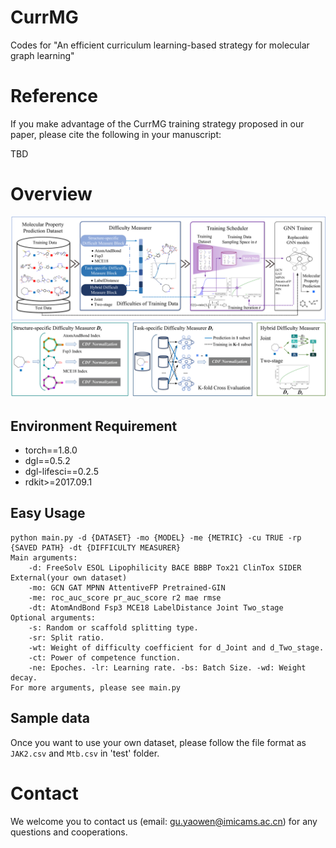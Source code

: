 # CurrMG
Codes for "An efficient curriculum learning-based strategy for molecular graph learning"
# Reference
If you make advantage of the CurrMG training strategy proposed in our paper, please cite the following in your manuscript:

TBD
# Overview
![CurrMG](https://github.com/gu-yaowen/CurrMG/blob/main/overview.png)
## Environment Requirement
* torch==1.8.0
* dgl==0.5.2
* dgl-lifesci==0.2.5
* rdkit>=2017.09.1
## Easy Usage
    python main.py -d {DATASET} -mo {MODEL} -me {METRIC} -cu TRUE -rp {SAVED PATH} -dt {DIFFICULTY MEASURER}
    Main arguments:
        -d: FreeSolv ESOL Lipophilicity BACE BBBP Tox21 ClinTox SIDER External(your own dataset)
        -mo: GCN GAT MPNN AttentiveFP Pretrained-GIN
        -me: roc_auc_score pr_auc_score r2 mae rmse
        -dt: AtomAndBond Fsp3 MCE18 LabelDistance Joint Two_stage
    Optional arguments:
        -s: Random or scaffold splitting type.
        -sr: Split ratio.
        -wt: Weight of difficulty coefficient for d_Joint and d_Two_stage.
        -ct: Power of competence function.
        -ne: Epoches. -lr: Learning rate. -bs: Batch Size. -wd: Weight decay.
    For more arguments, please see main.py
## Sample data
Once you want to use your own dataset, please follow the file format as ``JAK2.csv`` and ``Mtb.csv`` in 'test' folder.
# Contact
We welcome you to contact us (email: gu.yaowen@imicams.ac.cn) for any questions and cooperations.
